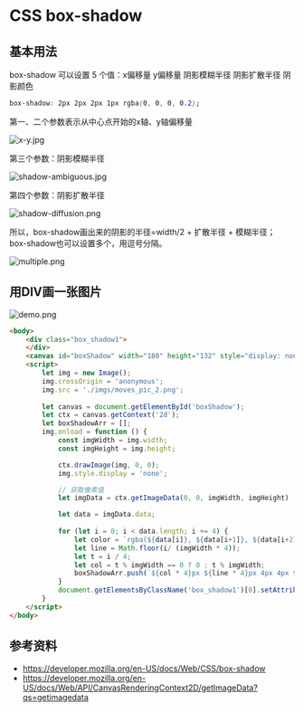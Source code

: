 # CSS box-shadow

## 基本用法

box-shadow 可以设置 5 个值：x偏移量  y偏移量  阴影模糊半径  阴影扩散半径  阴影颜色

```css
box-shadow: 2px 2px 2px 1px rgba(0, 0, 0, 0.2);
```

第一、二个参数表示从中心点开始的x轴、y轴偏移量

![x-y.jpg](http://tva1.sinaimg.cn/large/008tHWAOgy1h8v8hp08j6j312906w75q.jpg)

第三个参数：阴影模糊半径

![shadow-ambiguous.jpg](http://tva1.sinaimg.cn/large/008tHWAOgy1h8v8hbaficj304803pq2t.jpg)

第四个参数：阴影扩散半径

![shadow-diffusion.png](http://tva1.sinaimg.cn/large/008tHWAOgy1h8v8hiy32dj303b03gjra.jpg)

所以，box-shadow画出来的阴影的半径=width/2 + 扩散半径 + 模糊半径；
box-shadow也可以设置多个，用逗号分隔。

![multiple.png](http://tva1.sinaimg.cn/large/008tHWAOgy1h8v8h5nblsj315s078jv8.jpg)

## 用DIV画一张图片

![demo.png](http://tva1.sinaimg.cn/large/008tHWAOgy1h8v8gooccaj312a0el4nm.jpg)

```html
<body>
    <div class="box_shadow1">
    </div>
    <canvas id="boxShadow" width="180" height="132" style="display: none;"></canvas>
    <script>
        let img = new Image();
        img.crossOrigin = 'anonymous';
        img.src = './imgs/moves_pic_2.png';
        
        let canvas = document.getElementById('boxShadow');
        let ctx = canvas.getContext('2d');
        let boxShadowArr = [];
        img.onload = function () {
            const imgWidth = img.width;
            const imgHeight = img.height;

            ctx.drawImage(img, 0, 0);
            img.style.display = 'none';

            // 获取像素值
            let imgData = ctx.getImageData(0, 0, imgWidth, imgHeight)

            let data = imgData.data;
            
            for (let i = 0; i < data.length; i += 4) {
                let color = `rgba(${data[i]}, ${data[i+1]}, ${data[i+2]}, ${data[i+3] / 255})`;
                let line = Math.floor(i/ (imgWidth * 4));
                let t = i / 4;
                let col = t % imgWidth == 0 ? 0 : t % imgWidth;
                boxShadowArr.push(`${col * 4}px ${line * 4}px 4px 4px ${color}`);
            }
            document.getElementsByClassName('box_shadow1')[0].setAttribute('style', `box-shadow: ${boxShadowArr.join(',')}`)
        }
    </script>
</body>
```

## 参考资料

- https://developer.mozilla.org/en-US/docs/Web/CSS/box-shadow
- https://developer.mozilla.org/en-US/docs/Web/API/CanvasRenderingContext2D/getImageData?qs=getimagedata